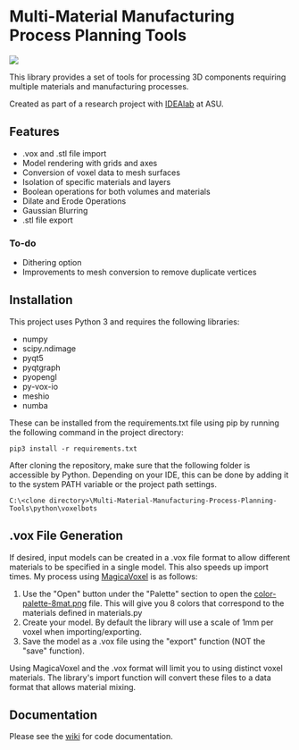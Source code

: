 # Multi-Material Manufacturing Process Planning Tools

<img src="https://github.com/Team-Automata/Multi-Material-Manufacturing-Process-Planning-Tools/blob/master/main.png?raw=true">

This library provides a set of tools for processing 3D components requiring multiple materials and manufacturing processes.

Created as part of a research project with [IDEAlab](http://idealab.asu.edu) at ASU.

## Features
- .vox and .stl file import
- Model rendering with grids and axes
- Conversion of voxel data to mesh surfaces
- Isolation of specific materials and layers
- Boolean operations for both volumes and materials
- Dilate and Erode Operations
- Gaussian Blurring
- .stl file export

### To-do
- Dithering option
- Improvements to mesh conversion to remove duplicate vertices

## Installation

This project uses Python 3 and requires the following libraries:

- numpy
- scipy.ndimage
- pyqt5
- pyqtgraph
- pyopengl
- py-vox-io
- meshio
- numba

These can be installed from the requirements.txt file using pip by running the following command in the project directory:

    pip3 install -r requirements.txt

After cloning the repository, make sure that the following folder is accessible by Python. Depending on your IDE, this can be done by adding it to the system PATH variable or the project path settings.

	C:\<clone directory>\Multi-Material-Manufacturing-Process-Planning-Tools\python\voxelbots

## .vox File Generation
If desired, input models can be created in a .vox file format to allow different materials to be specified in a single model.  This also speeds up import times. My process using [MagicaVoxel](https://ephtracy.github.io) is as follows:

1. Use the "Open" button under the "Palette" section to open the [color-palette-8mat.png](https://github.com/Team-Automata/Multi-Material-Manufacturing-Process-Planning-Tools/raw/master/color-palette-8mat.png) file. This will give you 8 colors that correspond to the materials defined in materials.py
2. Create your model. By default the library will use a scale of 1mm per voxel when importing/exporting.
3. Save the model as a .vox file using the "export" function  (NOT the "save" function).

Using MagicaVoxel and the .vox format will limit you to using distinct voxel materials. The library's import function will convert these files to a data format that allows material mixing.

## Documentation

Please see the [wiki](https://github.com/Team-Automata/Multi-Material-Manufacturing-Process-Planning-Tools/wiki) for code documentation.